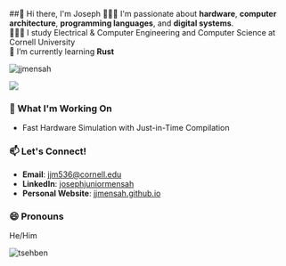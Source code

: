 ##👋 Hi there, I'm Joseph
👩🏻‍💻 I'm passionate about **hardware**, **computer architecture**, **programming languages**, and **digital systems**.<br/>
👩🏻‍🎓 I study Electrical & Computer Engineering and Computer Science at Cornell University<br/>
🌱 I’m currently learning **Rust**

<p align="left"> <img src="https://komarev.com/ghpvc/?username=jjmensah&label=Profile%20views&color=0e75b6&style=flat" alt="jjmensah" /> </p>

![](https://github-readme-stats.vercel.app/api?username=Ambrose2002&theme=radical&hide_border=false&include_all_commits=true&count_private=true)<br/>

### 🔭 What I'm Working On
- Fast Hardware Simulation with Just-in-Time Compilation

### 📫 Let's Connect!
- **Email**: [jjm536@cornell.edu](mailto:jjm536@cornell.com)
- **LinkedIn**: [josephjuniormensah](https://www.linkedin.com/in/josephjuniormensah/)
- **Personal Website**: [jjmensah.github.io](https://jjmensah.github.io)

### 😄 Pronouns
He/Him
<p><img align="center" src="https://github-readme-streak-stats.herokuapp.com/?user=jjmensah&" alt="tsehben" /></p>
<!--
**jjmensah/jjmensah** is a ✨ _special_ ✨ repository because its `README.md` (this file) appears on your GitHub profile.

Here are some ideas to get you started:

- 🔭 I’m currently working on ...
- 🌱 I’m currently learning ...
- 👯 I’m looking to collaborate on ...
- 🤔 I’m looking for help with ...
- 💬 Ask me about ...
- 📫 How to reach me: ...
- 😄 Pronouns: ...
- ⚡ Fun fact: ...
-->
